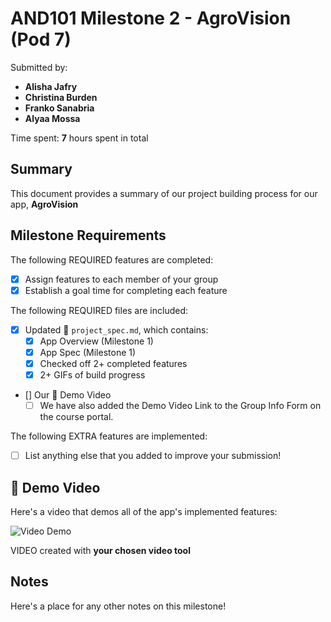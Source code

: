 # AND101 Milestone 2 - **AgroVision (Pod 7)**

Submitted by:
- **Alisha Jafry**
- **Christina Burden**
- **Franko Sanabria**
- **Alyaa Mossa**

Time spent: **7** hours spent in total

## Summary

This document provides a summary of our project building process for our app, **AgroVision**

## Milestone Requirements

<!-- Please be sure to change the [ ] to [x] for any features you completed.  If a feature is not checked [x], you might miss the points for that item! -->

The following REQUIRED features are completed:

- [X] Assign features to each member of your group
- [X] Establish a goal time for completing each feature

The following REQUIRED files are included:

- [X] Updated 📄 `project_spec.md`, which contains:
  - [X] App Overview (Milestone 1)
  - [X] App Spec (Milestone 1)
  - [X] Checked off 2+ completed features
  - [X] 2+ GIFs of build progress

- [] Our 🎥 Demo Video
  - [ ] We have also added the Demo Video Link to the Group Info Form on the course portal.

The following EXTRA features are implemented:

- [ ] List anything else that you added to improve your submission!

## 🎥 Demo Video

Here's a video that demos all of the app's implemented features:

<img src='https://i.imgur.com/GMj9wzd.gif' title='Video Demo' width='' alt='Video Demo' />

VIDEO created with **your chosen video tool**

## Notes

Here's a place for any other notes on this milestone!
